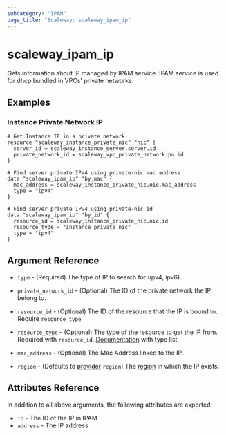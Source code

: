 ```yaml
---
subcategory: "IPAM"
page_title: "Scaleway: scaleway_ipam_ip"
---
```


# scaleway_ipam_ip

Gets information about IP managed by IPAM service. IPAM service is used for dhcp bundled in VPCs' private networks.

## Examples

### Instance Private Network IP

```hcl
# Get Instance IP in a private network
resource "scaleway_instance_private_nic" "nic" {
  server_id = scaleway_instance_server.server.id
  private_network_id = scaleway_vpc_private_network.pn.id
}

# Find server private IPv4 using private-nic mac address
data "scaleway_ipam_ip" "by_mac" {
  mac_address = scaleway_instance_private_nic.nic.mac_address
  type = "ipv4"
}

# Find server private IPv4 using private-nic id
data "scaleway_ipam_ip" "by_id" {
  resource_id = scaleway_instance_private_nic.nic.id
  resource_type = "instance_private_nic"
  type = "ipv4"
}

```

## Argument Reference

- `type` - (Required) The type of IP to search for (ipv4, ipv6).

- `private_network_id` - (Optional) The ID of the private network the IP belong to.

- `resource_id` - (Optional) The ID of the resource that the IP is bound to. Require `resource_type`

- `resource_type` - (Optional) The type of the resource to get the IP from. Required with `resource_id`. [Documentation](https://pkg.go.dev/github.com/scaleway/scaleway-sdk-go@master/api/ipam/v1alpha1#pkg-constants) with type list.

- `mac_address` - (Optional) The Mac Address linked to the IP.

- `region` - (Defaults to [provider](../index.md#zone) `region`) The [region](../guides/regions_and_zones.md#regions) in which the IP exists.

## Attributes Reference

In addition to all above arguments, the following attributes are exported:

- `id` - The ID of the IP in IPAM
- `address` - The IP address
